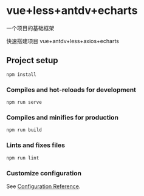 # vue+less+antdv+echarts

一个项目的基础框架

快速搭建项目 vue+antdv+less+axios+echarts



## Project setup
```
npm install
```

### Compiles and hot-reloads for development
```
npm run serve
```

### Compiles and minifies for production
```
npm run build
```

### Lints and fixes files
```
npm run lint
```

### Customize configuration
See [Configuration Reference](https://cli.vuejs.org/config/).
